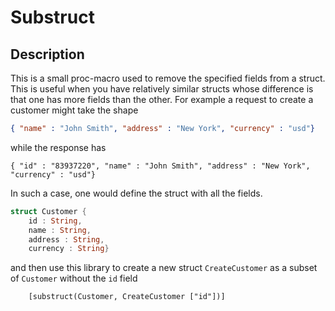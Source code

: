 # Substruct

## Description
This is a small proc-macro used to remove the specified fields from a struct. 
This is useful when you have relatively similar structs whose difference is that one has more fields than the other. 
For example a request to create a customer might take the shape 
```json
{ "name" : "John Smith", "address" : "New York", "currency" : "usd"}
```

while the response has 
```
{ "id" : "83937220", "name" : "John Smith", "address" : "New York", "currency" : "usd"}
```

In such a case, one would define the struct with all the fields. 

```rust
struct Customer {
    id : String,
    name : String,
    address : String,
    currency : String}
```

and then use this library to create a new struct `CreateCustomer` as a subset of `Customer` without the `id` field

```
    [substruct(Customer, CreateCustomer ["id"])]
```
